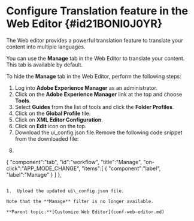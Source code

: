 # Configure Translation feature in the Web Editor {#id21BONI0J0YR}

The Web editor provides a powerful translation feature to translate your content into multiple languages.

You can use the **Manage** tab in the Web Editor to translate your content. This tab is available by default.

To hide the **Manage** tab in the Web Editor, perform the following steps:

1.  Log into **Adobe Experience Manager** as an administrator.
1.  Click on the **Adobe Experience Manager** link at the top and choose **Tools**.
1.  Select **Guides** from the list of tools and click the **Folder Profiles**.
1.  Click on the **Global Profile** tile.
1.  Click on **XML Editor Configuration**.
1.  Click on **Edit** icon on the top.
1.  Download the ui\_config.json file.Remove the following code snippet from the downloaded file:
1.  ```
{
						"component":"tab",
						"id":"workflow",
						"title":"Manage",
						"on-click":"APP_MODE_CHANGE",
						"items":[
						{
						"component":"label",
						"label":"Manage"
						}
						]
						},
```

1.  Upload the updated ui\_config.json file.

Note that the **Manage** filter is no longer available.

**Parent topic:**[Customize Web Editor](conf-web-editor.md)


